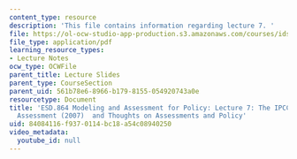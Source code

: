 ```yaml
---
content_type: resource
description: 'This file contains information regarding lecture 7. '
file: https://ol-ocw-studio-app-production.s3.amazonaws.com/courses/ids-410j-modeling-and-assessment-for-policy-spring-2013/84084116f9370114bc18a54c08940250_MITESD_864S13_lecture7.pdf
file_type: application/pdf
learning_resource_types:
- Lecture Notes
ocw_type: OCWFile
parent_title: Lecture Slides
parent_type: CourseSection
parent_uid: 561b78e6-8966-b179-8155-054920743a0e
resourcetype: Document
title: 'ESD.864 Modeling and Assessment for Policy: Lecture 7: The IPCC WG1 Fourth
  Assessment (2007)  and Thoughts on Assessments and Policy'
uid: 84084116-f937-0114-bc18-a54c08940250
video_metadata:
  youtube_id: null
---
```

